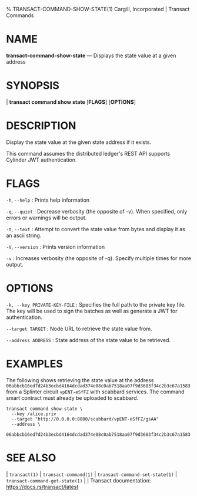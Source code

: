 % TRANSACT-COMMAND-SHOW-STATE(1) Cargill, Incorporated | Transact Commands
<!--
  Copyright 2018-2021 Cargill Incorporated
  Licensed under Creative Commons Attribution 4.0 International License
  https://creativecommons.org/licenses/by/4.0/
-->

NAME
====

**transact-command-show-state** — Displays the state value at a given address

SYNOPSIS
========
| **transact command show state** \[**FLAGS**\] \[**OPTIONS**\]

DESCRIPTION
===========
Display the state value at the given state address if it exists.

This command assumes the distributed ledger's REST API supports Cylinder
JWT authentication.

FLAGS
=====
`-h`, `--help`
: Prints help information

`-q`, `--quiet`
: Decrease verbosity (the opposite of -v). When specified, only errors or
  warnings will be output.

`-t`, `--text`
: Attempt to convert the state value from bytes and display it as an ascii
  string.

`-V`, `--version`
: Prints version information

`-v`
: Increases verbosity (the opposite of -q). Specify multiple times for more
  output.

OPTIONS
=======
`-k, --key PRIVATE-KEY-FILE`
: Specifies the full path to the private key file. The key will be used to
  sign the batches as well as generate a JWT for authentication.

`--target TARGET`
: Node URL to retrieve the state value from.

`--address ADDRESS`
: State address of the state value to be retrieved.


EXAMPLES
========
The following shows retrieving the state value at the address 
`06abbcb16ed7d24b3ecbd4164dcdad374e08c0ab7518aa07f9d3683f34c2b3c67a1583`
from a Splinter circuit `vpENT-eSfFZ` with scabbard services. The command smart
contract must already be uploaded to scabbard.

```
transact command show-state \
  --key /alice.priv
  --target "http://0.0.0.0:8080/scabbard/vpENT-eSfFZ/gsAA"
  --address \
  06abbcb16ed7d24b3ecbd4164dcdad374e08c0ab7518aa07f9d3683f34c2b3c67a1583
```


SEE ALSO
========
| `transact(1)`
| `transact-command(1)`
| `transact-command-set-state(1)`
| `transact-command-get-state(1)`
|
| Transact documentation: https://docs.rs/transact/latest
